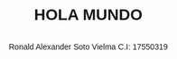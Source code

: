 <!DOCTYPE html>
<html>
<head>
  <title>Hola Mundo</title>
  <style>
    body {
      display: flex;
      flex-direction: column;
      align-items: center;
      justify-content: center;
      height: 100vh;
      margin: 0;
      font-family: Arial, sans-serif;
    }
    h1, p {
      text-align: center;
    }
  </style>
</head>
<body>
  <h1>HOLA MUNDO</h1>
  <p>Ronald Alexander Soto Vielma C.I: 17550319</p>
</body>
</html>
